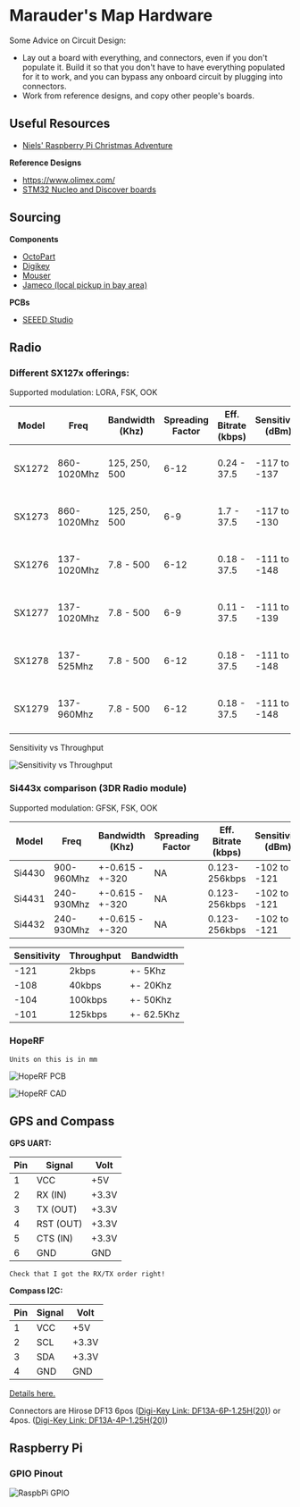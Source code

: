# Marauder's Map Hardware

Some Advice on Circuit Design:

- Lay out a board with everything, and connectors, even if you don't populate it. Build it so that you don't have to have everything populated for it to work, and you can bypass any onboard circuit by plugging into connectors.
- Work from reference designs, and copy other people's boards.

## Useful Resources 

- [Niels' Raspberry Pi Christmas Adventure](https://github.com/njoubert/RaspberryPiChristmasCodingAdventure)

**Reference Designs**

- https://www.olimex.com/
- [STM32 Nucleo and Discover boards](http://www.st.com/web/en/catalog/mmc/FM141/SC1169?sc=stm32)

## Sourcing

**Components**

- [OctoPart](https://octopart.com/)
- [Digikey]()
- [Mouser]()
- [Jameco (local pickup in bay area)]()
 

**PCBs**

- [SEEED Studio](https://www.seeedstudio.com/service/index.php?r=pcb)
 

## Radio

### Different SX127x offerings:

Supported modulation: LORA, FSK, OOK

| Model | Freq        | Bandwidth (Khz)  | Spreading Factor | Eff. Bitrate (kbps) | Sensitivity (dBm) | Power Out (dBm) |
|-------|-------------|------------------|------------------|---------------------|-------------------|-----------------|
|SX1272 | 860-1020Mhz | 125, 250, 500    | 6-12             | 0.24 - 37.5         |-117 to -137       | +14 RFO, +20 PA |
|SX1273 | 860-1020Mhz | 125, 250, 500    | 6-9              | 1.7 - 37.5          |-117 to -130       | +14 RFO, +20 PA |
|SX1276 | 137-1020Mhz | 7.8 - 500        | 6-12             | 0.18 - 37.5         |-111 to -148       | +14 RFO, +20 PA |
|SX1277 | 137-1020Mhz | 7.8 - 500        | 6-9              | 0.11 - 37.5         |-111 to -139       | +14 RFO, +20 PA |
|SX1278 | 137-525Mhz  | 7.8 - 500        | 6-12             | 0.18 - 37.5         |-111 to -148       | +14 RFO, +20 PA |
|SX1279 | 137-960Mhz  | 7.8 - 500        | 6-12             | 0.18 - 37.5         |-111 to -148       | +14 RFO, +20 PA |

Sensitivity vs Throughput

![Sensitivity vs Throughput](https://raw.githubusercontent.com/njoubert/MaraudersMap/master/hardware/images/LORA_Sensitivity_Performance.png)

### Si443x comparison (3DR Radio module)

Supported modulation: GFSK, FSK, OOK

| Model | Freq        | Bandwidth (Khz)  | Spreading Factor | Eff. Bitrate (kbps) | Sensitivity (dBm) | Power Out (dBm) |
|-------|-------------|------------------|------------------|---------------------|-------------------|-----------------|
| Si4430| 900-960Mhz  | +-0.615 - +-320  |                NA| 0.123-256kbps       | -102 to -121      | +13 |
| Si4431| 240-930Mhz  | +-0.615 - +-320  |                NA| 0.123-256kbps       | -102 to -121      | +13 |
| Si4432| 240-930Mhz  | +-0.615 - +-320  |                NA| 0.123-256kbps       | -102 to -121      | +20 |

| Sensitivity | Throughput | Bandwidth |
|-------------|------------|-----------|
| -121        | 2kbps      | +- 5Khz   |
| -108        | 40kbps     | +- 20Khz  |
| -104        | 100kbps    | +- 50Khz  |
| -101        | 125kbps    | +- 62.5Khz|


### HopeRF 

```Units on this is in mm```

![HopeRF PCB](https://raw.githubusercontent.com/njoubert/MaraudersMap/master/hardware/images/HopeRF-RFM95W-pcb.png)

![HopeRF CAD](https://raw.githubusercontent.com/njoubert/MaraudersMap/master/hardware/images/HopeRF-RFM95W-cad.png)


## GPS and Compass

**GPS UART:**

| Pin | Signal   | Volt  | 
|-----|--------  |-------|
| 1   | VCC      | +5V   |
| 2   | RX (IN)  | +3.3V |
| 3   | TX (OUT) | +3.3V |
| 4   | RST (OUT)| +3.3V |
| 5   | CTS (IN) | +3.3V |
| 6   | GND      | GND   |


``` Check that I got the RX/TX order right! ```

**Compass I2C:**

| Pin | Signal | Volt  |
|-----|--------|-------|
| 1   | VCC    | +5V   |
| 2   | SCL    | +3.3V |
| 3   | SDA    | +3.3V |
| 4   | GND    | GND   |

[Details here.](https://pixhawk.org/modules/pixhawk)

Connectors are Hirose DF13 6pos ([Digi-Key Link: DF13A-6P-1.25H(20)](https://www.digikey.com/product-search/en?WT.z_header=search_go&lang=en&site=us&keywords=DF13A-6P-1.25H(20)&x=0&y=0)) or 4pos. ([Digi-Key Link: DF13A-4P-1.25H(20)](https://www.digikey.com/product-search/en?WT.z_header=search_go&lang=en&site=us&keywords=DF13A-4P-1.25H(20)&x=0&y=0))




## Raspberry Pi

### GPIO Pinout

![RaspbPi GPIO](https://raw.githubusercontent.com/njoubert/MaraudersMap/master/hardware/images/Raspberry-Pi-GPIO-Layout-Model-B-Plus-small.png)


